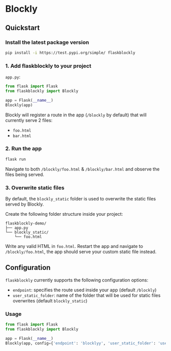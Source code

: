 # Blockly

## Quickstart

### Install the latest package version
```bash
pip install -i https://test.pypi.org/simple/ flaskblockly
```

### 1. Add flaskblockly to your project
`app.py`:
```python
from flask import Flask 
from flaskblockly import Blockly

app = Flask(__name__)
Blockly(app)
```

Blockly will register a route in the app (`/blockly` by default) that will currently serve 2 files:
* `foo.html`
* `bar.html`

### 2. Run the app
```bash
flask run
```
Navigate to both `/blockly/foo.html` & `/blockly/bar.html` and observe the files being served.

### 3. Overwrite static files
By default, the `blockly_static` folder is used to overwrite the static files served by Blockly.

Create the following folder structure inside your project:
```
flaskblockly-demo/
├── app.py
└── blockly_static/
    └── foo.html
```

Write any valid HTML in `foo.html`. Restart the app and navigate to `/blockly/foo.html`, the app should serve your custom static file instead.

## Configuration
`flaskblockly` currently supports the following configuration options:
* `endpoint`: specifies the route used inside your app (default `/blockly`)
* `user_static_folder`: name of the folder that will be used for static files overwrites (default `blockly_static`)

### Usage
```python
from flask import Flask 
from flaskblockly import Blockly

app = Flask(__name__)
Blockly(app, config={'endpoint': 'blocklyy', 'user_static_folder': 'user_static'})
```